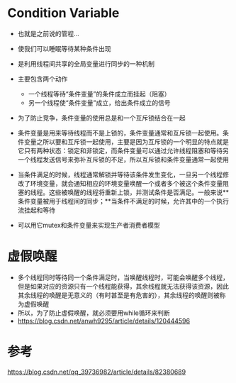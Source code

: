 # Condition Variable

- 也就是之前说的管程...

- 使我们可以睡眠等待某种条件出现
- 是利用线程间共享的全局变量进行同步的一种机制
- 主要包含两个动作
  - 一个线程等待“条件变量”的条件成立而挂起（阻塞）
  - 另一个线程使“条件变量”成立，给出条件成立的信号
- 为了防止竞争，条件变量的使用总是和一个互斥锁结合在一起
- 条件变量是用来等待线程而不是上锁的，条件变量通常和互斥锁一起使用。条件变量之所以要和互斥锁一起使用，主要是因为互斥锁的一个明显的特点就是它只有两种状态：锁定和非锁定，而条件变量可以通过允许线程阻塞和等待另一个线程发送信号来弥补互斥锁的不足，所以互斥锁和条件变量通常一起使用
- 当条件满足的时候，线程通常解锁并等待该条件发生变化，一旦另一个线程修改了环境变量，就会通知相应的环境变量唤醒一个或者多个被这个条件变量阻塞的线程。这些被唤醒的线程将重新上锁，并测试条件是否满足。一般来说**条件变量被用于线程间的同步；**当条件不满足的时候，允许其中的一个执行流挂起和等待
- 可以用它mutex和条件变量来实现生产者消费者模型







# 虚假唤醒

- 多个线程同时等待同⼀个条件满⾜时，当唤醒线程时，可能会唤醒多个线程，但是如果对应的资源只有⼀个线程能获得，其余线程就⽆法获得该资源，因此其余线程的唤醒是⽆意义的（有时甚⾄是有危害的），其余线程的唤醒则被称为虚假唤醒
- 所以，为了防止虚假唤醒，就必须要用while循环来判断
- https://blog.csdn.net/anwh9295/article/details/120444596







# 参考

https://blog.csdn.net/qq_39736982/article/details/82380689